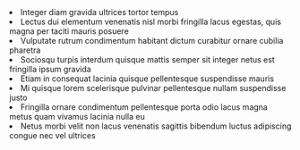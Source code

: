 <li>Integer diam gravida ultrices tortor tempus</li>
<li>Lectus dui elementum venenatis nisl morbi fringilla lacus egestas, quis magna per taciti mauris posuere</li>
<li>Vulputate rutrum condimentum habitant dictum curabitur ornare cubilia pharetra</li>
<li>Sociosqu turpis interdum quisque mattis semper sit integer netus est fringilla ipsum gravida</li>
<li>Etiam in consequat lacinia quisque pellentesque suspendisse mauris</li>
<li>Mi quisque lorem scelerisque pulvinar pellentesque nullam suspendisse justo</li>
<li>Fringilla ornare condimentum pellentesque porta odio lacus magna metus quam vivamus lacinia nulla eu</li>
<li>Netus morbi velit non lacus venenatis sagittis bibendum luctus adipiscing congue nec vel ultrices</li>
